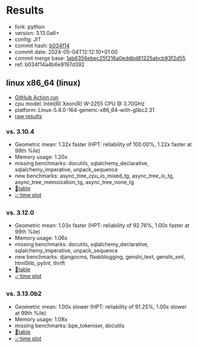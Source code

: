 # Results

- fork: python
- version: 3.13.0a6+
- config: JIT
- commit hash: [b034f14](https://github.com/python/cpython/commit/b034f14)
- commit date: 2024-05-04T12:12:10+01:00
- commit merge base: [1ab6356ebec25f216a0eddbd81225abcb93f2d55](https://github.com/python/cpython/commit/1ab6356ebec25f216a0eddbd81225abcb93f2d55)
- ref: b034f14a4b6e9197d392

## linux x86_64 (linux)

- [GitHub Action run](https://github.com/faster-cpython/benchmarking/actions/runs/8950111256)
- cpu model: Intel(R) Xeon(R) W-2255 CPU @ 3.70GHz
- platform: Linux-5.4.0-164-generic-x86_64-with-glibc2.31
- [raw results](bm-20240504-linux-x86_64-python-b034f14a4b6e9197d392-3.13.0a6%2B-b034f14.json)

### vs. 3.10.4

- Geometric mean: 1.32x faster (HPT: reliability of 100.00%, 1.22x faster at 99th %ile)
- Memory usage: 1.20x
- missing benchmarks: docutils, sqlalchemy_declarative, sqlalchemy_imperative, unpack_sequence
- new benchmarks: async_tree_cpu_io_mixed_tg, async_tree_io_tg, async_tree_memoization_tg, async_tree_none_tg
- [📄table](bm-20240504-linux-x86_64-python-b034f14a4b6e9197d392-3.13.0a6%2B-b034f14-vs-3.10.4.md)
- [📈time plot](bm-20240504-linux-x86_64-python-b034f14a4b6e9197d392-3.13.0a6%2B-b034f14-vs-3.10.4.svg)

### vs. 3.12.0

- Geometric mean: 1.03x faster (HPT: reliability of 92.76%, 1.00x faster at 99th %ile)
- Memory usage: 1.06x
- missing benchmarks: docutils, sqlalchemy_declarative, sqlalchemy_imperative, unpack_sequence
- new benchmarks: djangocms, flaskblogging, genshi_text, genshi_xml, html5lib, pylint, thrift
- [📄table](bm-20240504-linux-x86_64-python-b034f14a4b6e9197d392-3.13.0a6%2B-b034f14-vs-3.12.0.md)
- [📈time plot](bm-20240504-linux-x86_64-python-b034f14a4b6e9197d392-3.13.0a6%2B-b034f14-vs-3.12.0.svg)

### vs. 3.13.0b2

- Geometric mean: 1.00x slower (HPT: reliability of 91.25%, 1.00x slower at 99th %ile)
- Memory usage: 1.08x
- missing benchmarks: bpe_tokeniser, docutils
- [📄table](bm-20240504-linux-x86_64-python-b034f14a4b6e9197d392-3.13.0a6%2B-b034f14-vs-3.13.0b2.md)
- [📈time plot](bm-20240504-linux-x86_64-python-b034f14a4b6e9197d392-3.13.0a6%2B-b034f14-vs-3.13.0b2.svg)

